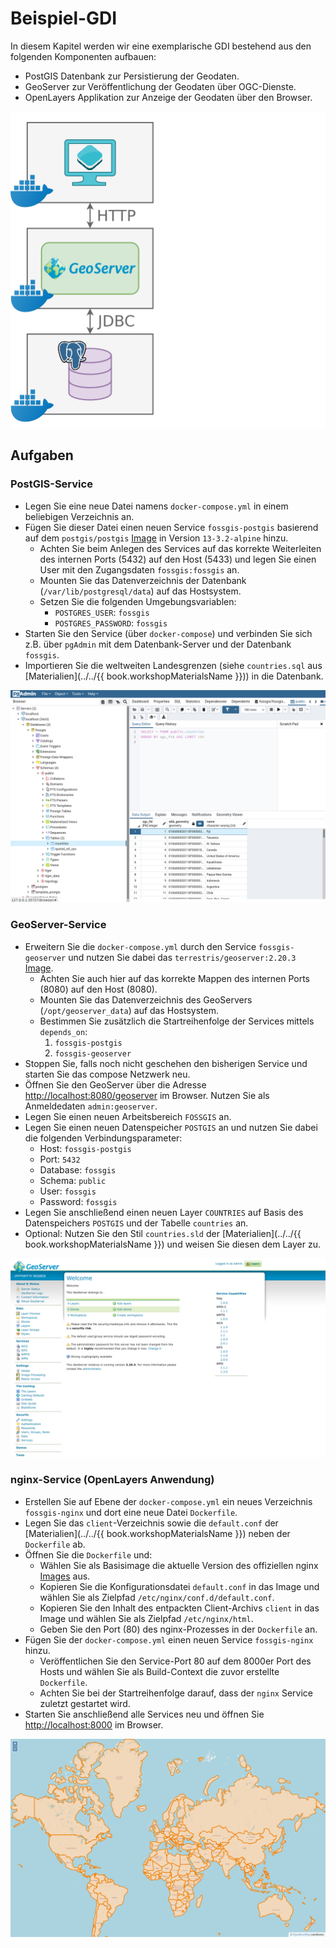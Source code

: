 # Beispiel-GDI

In diesem Kapitel werden wir eine exemplarische GDI bestehend aus den
folgenden Komponenten aufbauen:
  * PostGIS Datenbank zur Persistierung der Geodaten.
  * GeoServer zur Veröffentlichung der Geodaten über OGC-Dienste.
  * OpenLayers Applikation zur Anzeige der Geodaten über den Browser.

![Zielarchitektur der GDI](../assets/architecture.png)

## Aufgaben

### PostGIS-Service

* Legen Sie eine neue Datei namens `docker-compose.yml` in einem beliebigen Verzeichnis an.
* Fügen Sie dieser Datei einen neuen Service `fossgis-postgis` basierend auf dem `postgis/postgis` [Image](https://hub.docker.com/r/postgis/postgis/) in Version `13-3.2-alpine` hinzu.
  * Achten Sie beim Anlegen des Services auf das korrekte Weiterleiten des internen Ports (5432) auf den Host (5433) und legen Sie einen User mit den Zugangsdaten `fossgis:fossgis` an.
  * Mounten Sie das Datenverzeichnis der Datenbank (`/var/lib/postgresql/data`) auf das Hostsystem.
  * Setzen Sie die folgenden Umgebungsvariablen:
    * `POSTGRES_USER`: `fossgis`
    * `POSTGRES_PASSWORD`: `fossgis`
* Starten Sie den Service (über `docker-compose`) und verbinden Sie sich z.B. über `pgAdmin` mit dem Datenbank-Server und der Datenbank `fossgis`.
* Importieren Sie die weltweiten Landesgrenzen (siehe `countries.sql` aus [Materialien](../../{{ book.workshopMaterialsName }})) in die Datenbank.

![pgAdmin nach Import der Geodaten](../assets/pgadmin.png)

### GeoServer-Service

* Erweitern Sie die `docker-compose.yml` durch den Service `fossgis-geoserver` und nutzen Sie dabei das `terrestris/geoserver:2.20.3` [Image](https://hub.docker.com/r/terrestris/geoserver).
  * Achten Sie auch hier auf das korrekte Mappen des internen Ports (8080) auf den Host (8080).
  * Mounten Sie das Datenverzeichnis des GeoServers (`/opt/geoserver_data`) auf das Hostsystem.
  * Bestimmen Sie zusätzlich die Startreihenfolge der Services mittels `depends_on`:
    1. `fossgis-postgis`
    2. `fossgis-geoserver`
* Stoppen Sie, falls noch nicht geschehen den bisherigen Service und starten Sie das compose Netzwerk neu.
* Öffnen Sie den GeoServer über die Adresse [http://localhost:8080/geoserver](http://localhost:8080/geoserver) im Browser. Nutzen Sie als Anmeldedaten `admin:geoserver`.
* Legen Sie einen neuen Arbeitsbereich `FOSSGIS` an.
* Legen Sie einen neuen Datenspeicher `POSTGIS` an und nutzen Sie dabei die folgenden Verbindungsparameter:
  * Host: `fossgis-postgis`
  * Port: `5432`
  * Database: `fossgis`
  * Schema: `public`
  * User: `fossgis`
  * Password: `fossgis`
* Legen Sie anschließend einen neuen Layer `COUNTRIES` auf Basis des Datenspeichers `POSTGIS` und der Tabelle `countries` an.
* Optional: Nutzen Sie den Stil `countries.sld` der [Materialien](../../{{ book.workshopMaterialsName }}) und weisen Sie diesen dem Layer zu.

![Startansicht des GeoServers nach Login](../assets/geoserver-start-screen.png)

### nginx-Service (OpenLayers Anwendung)

* Erstellen Sie auf Ebene der `docker-compose.yml` ein neues Verzeichnis `fossgis-nginx` und dort eine neue Datei `Dockerfile`.
* Legen Sie das `client`-Verzeichnis sowie die `default.conf` der [Materialien](../../{{ book.workshopMaterialsName }}) neben der `Dockerfile` ab.
* Öffnen Sie die `Dockerfile` und:
  * Wählen Sie als Basisimage die aktuelle Version des offiziellen nginx [Images](https://hub.docker.com/_/nginx) aus.
  * Kopieren Sie die Konfigurationsdatei `default.conf` in das Image und wählen Sie als Zielpfad `/etc/nginx/conf.d/default.conf`.
  * Kopieren Sie den Inhalt des entpackten Client-Archivs `client` in das Image und wählen Sie als Zielpfad `/etc/nginx/html`.
  * Geben Sie den Port (80) des nginx-Prozesses in der `Dockerfile` an.
* Fügen Sie der `docker-compose.yml` einen neuen Service `fossgis-nginx` hinzu.
  * Veröffentlichen Sie den Service-Port 80 auf dem 8000er Port des Hosts und wählen Sie als Build-Context die zuvor erstellte `Dockerfile`.
  * Achten Sie bei der Startreihenfolge darauf, dass der `nginx` Service zuletzt gestartet wird.
* Starten Sie anschließend alle Services neu und öffnen Sie [http://localhost:8000](http://localhost:8000) im Browser.

![Startansicht des Kartenclients](../assets/ol-client.png)
